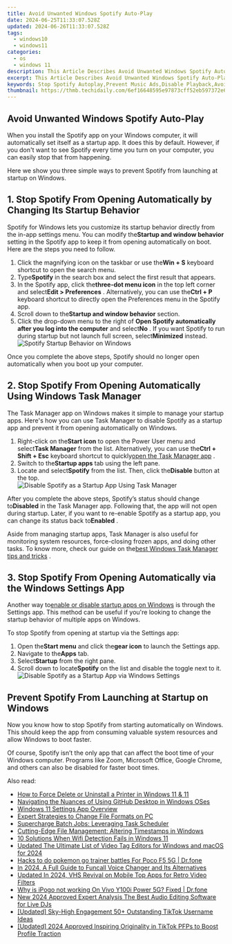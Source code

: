 ```yaml
---
title: Avoid Unwanted Windows Spotify Auto-Play
date: 2024-06-25T11:33:07.528Z
updated: 2024-06-26T11:33:07.528Z
tags:
  - windows10
  - windows11
categories:
  - os
  - windows 11
description: This Article Describes Avoid Unwanted Windows Spotify Auto-Play
excerpt: This Article Describes Avoid Unwanted Windows Spotify Auto-Play
keywords: Stop Spotify Autoplay,Prevent Music Ads,Disable Playback,Avoid Unsolicited Media,Spotify No Popups,Turn Off Auto-Play,Eliminate Windows Interruptions
thumbnail: https://thmb.techidaily.com/6ef16648595e97873cff52eb597372e60de93b0601596509e90390a2a00c63c2.jpg
---
```


## Avoid Unwanted Windows Spotify Auto-Play

 When you install the Spotify app on your Windows computer, it will automatically set itself as a startup app. It does this by default. However, if you don't want to see Spotify every time you turn on your computer, you can easily stop that from happening.

 Here we show you three simple ways to prevent Spotify from launching at startup on Windows.

## 1\. Stop Spotify From Opening Automatically by Changing Its Startup Behavior

 Spotify for Windows lets you customize its startup behavior directly from the in-app settings menu. You can modify the**Startup and window behavior** setting in the Spotify app to keep it from opening automatically on boot. Here are the steps you need to follow.

1. Click the magnifying icon on the taskbar or use the**Win + S** keyboard shortcut to open the search menu.
2. Type**Spotify** in the search box and select the first result that appears.
3. In the Spotify app, click the**three-dot menu icon** in the top left corner and select**Edit > Preferences** . Alternatively, you can use the**Ctrl + P** keyboard shortcut to directly open the Preferences menu in the Spotify app.
4. Scroll down to the**Startup and window behavior** section.
5. Click the drop-down menu to the right of **Open Spotify automatically after you log into the computer** and select**No** . If you want Spotify to run during startup but not launch full screen, select**Minimized** instead.  
![Spotify Startup Behavior on Windows](https://static1.makeuseofimages.com/wordpress/wp-content/uploads/2022/12/spotify-startup-behavior-on-windows.jpg)

 Once you complete the above steps, Spotify should no longer open automatically when you boot up your computer.

## 2\. Stop Spotify From Opening Automatically Using Windows Task Manager

 The Task Manager app on Windows makes it simple to manage your startup apps. Here's how you can use Task Manager to disable Spotify as a startup app and prevent it from opening automatically on Windows.

1. Right-click on the**Start icon** to open the Power User menu and select**Task Manager** from the list. Alternatively, you can use the**Ctrl + Shift + Esc** keyboard shortcut to quickly[open the Task Manager app](https://www.makeuseof.com/how-to-access-task-manager-on-windows-11/) .
2. Switch to the**Startup apps** tab using the left pane.
3. Locate and select**Spotify** from the list. Then, click the**Disable** button at the top.  
![Disable Spotify as a Startup App Using Task Manager](https://static1.makeuseofimages.com/wordpress/wp-content/uploads/2022/12/disable-spotify-as-a-startup-app-using-task-manager.jpg)

 After you complete the above steps, Spotify’s status should change to**Disabled** in the Task Manager app. Following that, the app will not open during startup. Later, if you want to re-enable Spotify as a startup app, you can change its status back to**Enabled** .

 Aside from managing startup apps, Task Manager is also useful for monitoring system resources, force-closing frozen apps, and doing other tasks. To know more, check our guide on the[best Windows Task Manager tips and tricks](https://www.makeuseof.com/tag/10-windows-task-manager-tricks-didnt-know/) .

## 3\. Stop Spotify From Opening Automatically via the Windows Settings App

 Another way to[enable or disable startup apps on Windows](https://www.makeuseof.com/how-to-add-remove-startup-programs-windows-11/) is through the Settings app. This method can be useful if you're looking to change the startup behavior of multiple apps on Windows.

To stop Spotify from opening at startup via the Settings app:

1. Open the**Start menu** and click the**gear icon** to launch the Settings app.
2. Navigate to the**Apps** tab.
3. Select**Startup** from the right pane.
4. Scroll down to locate**Spotify** on the list and disable the toggle next to it.  
![Disable Spotify as a Startup App via Windows Settings](https://static1.makeuseofimages.com/wordpress/wp-content/uploads/2022/12/disable-spotify-as-a-startup-app-via-windows-settings.jpg)

## Prevent Spotify From Launching at Startup on Windows

 Now you know how to stop Spotify from starting automatically on Windows. This should keep the app from consuming valuable system resources and allow Windows to boot faster.

 Of course, Spotify isn’t the only app that can affect the boot time of your Windows computer. Programs like Zoom, Microsoft Office, Google Chrome, and others can also be disabled for faster boot times.


<ins class="adsbygoogle"
     style="display:block"
     data-ad-format="autorelaxed"
     data-ad-client="ca-pub-7571918770474297"
     data-ad-slot="1223367746"></ins>



<ins class="adsbygoogle"
     style="display:block"
     data-ad-client="ca-pub-7571918770474297"
     data-ad-slot="8358498916"
     data-ad-format="auto"
     data-full-width-responsive="true"></ins>

<span class="atpl-alsoreadstyle">Also read:</span>
<div><ul>
<li><a href="https://win11.techidaily.com/how-to-force-delete-or-uninstall-a-printer-in-windows-11-and-11/"><u>How to Force Delete or Uninstall a Printer in Windows 11 & 11</u></a></li>
<li><a href="https://win11.techidaily.com/navigating-the-nuances-of-using-github-desktop-in-windows-oses/"><u>Navigating the Nuances of Using GitHub Desktop in Windows OSes</u></a></li>
<li><a href="https://win11.techidaily.com/windows-11-settings-app-overview/"><u>Windows 11 Settings App Overview</u></a></li>
<li><a href="https://win11.techidaily.com/expert-strategies-to-change-file-formats-on-pc/"><u>Expert Strategies to Change File Formats on PC</u></a></li>
<li><a href="https://win11.techidaily.com/supercharge-batch-jobs-leveraging-task-scheduler/"><u>Supercharge Batch Jobs: Leveraging Task Scheduler</u></a></li>
<li><a href="https://win11.techidaily.com/cutting-edge-file-management-altering-timestamps-in-windows/"><u>Cutting-Edge File Management: Altering Timestamps in Windows</u></a></li>
<li><a href="https://win11.techidaily.com/10-solutions-when-wifi-detection-fails-in-windows-11/"><u>10 Solutions When Wifi Detection Fails in Windows 11</u></a></li>
<li><a href="https://ai-video-apps.techidaily.com/updated-the-ultimate-list-of-video-tag-editors-for-windows-and-macos-for-2024/"><u>Updated The Ultimate List of Video Tag Editors for Windows and macOS for 2024</u></a></li>
<li><a href="https://pokemon-go-android.techidaily.com/hacks-to-do-pokemon-go-trainer-battles-for-poco-f5-5g-drfone-by-drfone-virtual-android/"><u>Hacks to do pokemon go trainer battles For Poco F5 5G | Dr.fone</u></a></li>
<li><a href="https://ai-editing-video.techidaily.com/in-2024-a-full-guide-to-funcall-voice-changer-and-its-alternatives/"><u>In 2024, A Full Guide to Funcall Voice Changer and Its Alternatives</u></a></li>
<li><a href="https://video-content-creator.techidaily.com/updated-in-2024-vhs-revival-on-mobile-top-apps-for-retro-video-filters/"><u>Updated In 2024, VHS Revival on Mobile Top Apps for Retro Video Filters</u></a></li>
<li><a href="https://change-location.techidaily.com/why-is-ipogo-not-working-on-vivo-y100i-power-5g-fixed-drfone-by-drfone-virtual-android/"><u>Why is iPogo not working On Vivo Y100i Power 5G? Fixed | Dr.fone</u></a></li>
<li><a href="https://audio-editing.techidaily.com/new-2024-approved-expert-analysis-the-best-audio-editing-software-for-live-djs/"><u>New 2024 Approved Expert Analysis The Best Audio Editing Software for Live DJs</u></a></li>
<li><a href="https://tiktok-video-recordings.techidaily.com/updated-sky-high-engagement-50plus-outstanding-tiktok-username-ideas/"><u>[Updated] Sky-High Engagement  50+ Outstanding TikTok Username Ideas</u></a></li>
<li><a href="https://tiktok-video-recordings.techidaily.com/updated-2024-approved-inspiring-originality-in-tiktok-pfps-to-boost-profile-traction/"><u>[Updated] 2024 Approved  Inspiring Originality in TikTok PFPs to Boost Profile Traction</u></a></li>
</ul></div>
